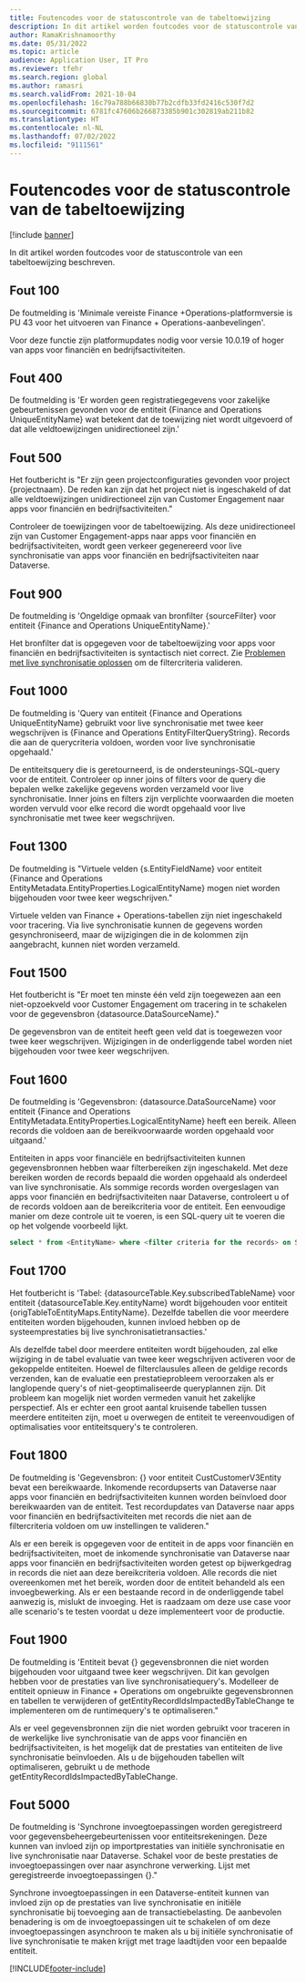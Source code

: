 ```yaml
---
title: Foutencodes voor de statuscontrole van de tabeltoewijzing
description: In dit artikel worden foutcodes voor de statuscontrole van een tabeltoewijzing beschreven.
author: RamaKrishnamoorthy
ms.date: 05/31/2022
ms.topic: article
audience: Application User, IT Pro
ms.reviewer: tfehr
ms.search.region: global
ms.author: ramasri
ms.search.validFrom: 2021-10-04
ms.openlocfilehash: 16c79a788b66830b77b2cdfb33fd2416c530f7d2
ms.sourcegitcommit: 6781fc47606b266873385b901c302819ab211b82
ms.translationtype: HT
ms.contentlocale: nl-NL
ms.lasthandoff: 07/02/2022
ms.locfileid: "9111561"
---
```

# <a name="errors-codes-for-the-table-map-health-check"></a>Foutencodes voor de statuscontrole van de tabeltoewijzing

[!include [banner](../../includes/banner.md)]



In dit artikel worden foutcodes voor de statuscontrole van een tabeltoewijzing beschreven.

## <a name="error-100"></a>Fout 100

De foutmelding is 'Minimale vereiste Finance +Operations-platformversie is PU 43 voor het uitvoeren van Finance + Operations-aanbevelingen'.

Voor deze functie zijn platformupdates nodig voor versie 10.0.19 of hoger van apps voor financiën en bedrijfsactiviteiten.

## <a name="error-400"></a>Fout 400

De foutmelding is 'Er worden geen registratiegegevens voor zakelijke gebeurtenissen gevonden voor de entiteit \{Finance and Operations UniqueEntityName\} wat betekent dat de toewijzing niet wordt uitgevoerd of dat alle veldtoewijzingen unidirectioneel zijn.'

## <a name="error-500"></a>Fout 500

Het foutbericht is "Er zijn geen projectconfiguraties gevonden voor project \{projectnaam\}. De reden kan zijn dat het project niet is ingeschakeld of dat alle veldtoewijzingen unidirectioneel zijn van Customer Engagement naar apps voor financiën en bedrijfsactiviteiten."

Controleer de toewijzingen voor de tabeltoewijzing. Als deze unidirectioneel zijn van Customer Engagement-apps naar apps voor financiën en bedrijfsactiviteiten, wordt geen verkeer gegenereerd voor live synchronisatie van apps voor financiën en bedrijfsactiviteiten naar Dataverse.

## <a name="error-900"></a>Fout 900

De foutmelding is 'Ongeldige opmaak van bronfilter \{sourceFilter\} voor entiteit \{Finance and Operations UniqueEntityName\}.'

Het bronfilter dat is opgegeven voor de tabeltoewijzing voor apps voor financiën en bedrijfsactiviteiten is syntactisch niet correct. Zie [Problemen met live synchronisatie oplossen](dual-write-troubleshooting-live-sync.md#live-synchronization-issues-that-are-caused-by-incorrect-query-filter-syntax-on-the-dual-write-maps) om de filtercriteria valideren.

## <a name="error-1000"></a>Fout 1000

De foutmelding is 'Query van entiteit \{Finance and Operations UniqueEntityName\} gebruikt voor live synchronisatie met twee keer wegschrijven is \{Finance and Operations EntityFilterQueryString\}. Records die aan de querycriteria voldoen, worden voor live synchronisatie opgehaald.'

De entiteitsquery die is geretourneerd, is de ondersteunings-SQL-query voor de entiteit. Controleer op inner joins of filters voor de query die bepalen welke zakelijke gegevens worden verzameld voor live synchronisatie. Inner joins en filters zijn verplichte voorwaarden die moeten worden vervuld voor elke record die wordt opgehaald voor live synchronisatie met twee keer wegschrijven.

## <a name="error-1300"></a>Fout 1300

De foutmelding is "Virtuele velden \{s.EntityFieldName\} voor entiteit \{Finance and Operations EntityMetadata.EntityProperties.LogicalEntityName\} mogen niet worden bijgehouden voor twee keer wegschrijven."

Virtuele velden van Finance + Operations-tabellen zijn niet ingeschakeld voor tracering. Via live synchronisatie kunnen de gegevens worden gesynchroniseerd, maar de wijzigingen die in de kolommen zijn aangebracht, kunnen niet worden verzameld.

## <a name="error-1500"></a>Fout 1500

Het foutbericht is "Er moet ten minste één veld zijn toegewezen aan een niet-opzoekveld voor Customer Engagement om tracering in te schakelen voor de gegevensbron \{datasource.DataSourceName\}."

De gegevensbron van de entiteit heeft geen veld dat is toegewezen voor twee keer wegschrijven. Wijzigingen in de onderliggende tabel worden niet bijgehouden voor twee keer wegschrijven.

## <a name="error-1600"></a>Fout 1600

De foutmelding is 'Gegevensbron: \{datasource.DataSourceName\} voor entiteit \{Finance and Operations EntityMetadata.EntityProperties.LogicalEntityName\} heeft een bereik. Alleen records die voldoen aan de bereikvoorwaarde worden opgehaald voor uitgaand.'

Entiteiten in apps voor financiële en bedrijfsactiviteiten kunnen gegevensbronnen hebben waar filterbereiken zijn ingeschakeld. Met deze bereiken worden de records bepaald die worden opgehaald als onderdeel van live synchronisatie. Als sommige records worden overgeslagen van apps voor financiën en bedrijfsactiviteiten naar Dataverse, controleert u of de records voldoen aan de bereikcriteria voor de entiteit. Een eenvoudige manier om deze controle uit te voeren, is een SQL-query uit te voeren die op het volgende voorbeeld lijkt.

```sql
select * from <EntityName> where <filter criteria for the records> on SQL.
```

## <a name="error-1700"></a>Fout 1700

Het foutbericht is 'Tabel: \{datasourceTable.Key.subscribedTableName\} voor entiteit \{datasourceTable.Key.entityName\} wordt bijgehouden voor entiteit \{origTableToEntityMaps.EntityName\}. Dezelfde tabellen die voor meerdere entiteiten worden bijgehouden, kunnen invloed hebben op de systeemprestaties bij live synchronisatietransacties.'

Als dezelfde tabel door meerdere entiteiten wordt bijgehouden, zal elke wijziging in de tabel evaluatie van twee keer wegschrijven activeren voor de gekoppelde entiteiten. Hoewel de filterclausules alleen de geldige records verzenden, kan de evaluatie een prestatieprobleem veroorzaken als er langlopende query's of niet-geoptimaliseerde queryplannen zijn. Dit probleem kan mogelijk niet worden vermeden vanuit het zakelijke perspectief. Als er echter een groot aantal kruisende tabellen tussen meerdere entiteiten zijn, moet u overwegen de entiteit te vereenvoudigen of optimalisaties voor entiteitsquery's te controleren.

## <a name="error-1800"></a>Fout 1800
De foutmelding is 'Gegevensbron: {} voor entiteit CustCustomerV3Entity bevat een bereikwaarde. Inkomende recordupserts van Dataverse naar apps voor financiën en bedrijfsactiviteiten kunnen worden beïnvloed door bereikwaarden van de entiteit. Test recordupdates van Dataverse naar apps voor financiën en bedrijfsactiviteiten met records die niet aan de filtercriteria voldoen om uw instellingen te valideren."

Als er een bereik is opgegeven voor de entiteit in de apps voor financiën en bedrijfsactiviteiten, moet de inkomende synchronisatie van Dataverse naar apps voor financiën en bedrijfsactiviteiten worden getest op bijwerkgedrag in records die niet aan deze bereikcriteria voldoen. Alle records die niet overeenkomen met het bereik, worden door de entiteit behandeld als een invoegbewerking. Als er een bestaande record in de onderliggende tabel aanwezig is, mislukt de invoeging. Het is raadzaam om deze use case voor alle scenario's te testen voordat u deze implementeert voor de productie.

## <a name="error-1900"></a>Fout 1900
De foutmelding is 'Entiteit bevat {} gegevensbronnen die niet worden bijgehouden voor uitgaand twee keer wegschrijven. Dit kan gevolgen hebben voor de prestaties van live synchronisatiequery's. Modelleer de entiteit opnieuw in Finance + Operations om ongebruikte gegevensbronnen en tabellen te verwijderen of getEntityRecordIdsImpactedByTableChange te implementeren om de runtimequery's te optimaliseren."

Als er veel gegevensbronnen zijn die niet worden gebruikt voor traceren in de werkelijke live synchronisatie van de apps voor financiën en bedrijfsactiviteiten, is het mogelijk dat de prestaties van entiteiten de live synchronisatie beïnvloeden. Als u de bijgehouden tabellen wilt optimaliseren, gebruikt u de methode getEntityRecordIdsImpactedByTableChange.

## <a name="error-5000"></a>Fout 5000
De foutmelding is 'Synchrone invoegtoepassingen worden geregistreerd voor gegevensbeheergebeurtenissen voor entiteitsrekeningen. Deze kunnen van invloed zijn op importprestaties van initiële synchronisatie en live synchronisatie naar Dataverse. Schakel voor de beste prestaties de invoegtoepassingen over naar asynchrone verwerking. Lijst met geregistreerde invoegtoepassingen {}."

Synchrone invoegtoepassingen in een Dataverse-entiteit kunnen van invloed zijn op de prestaties van live synchronisatie en initiële synchronisatie bij toevoeging aan de transactiebelasting. De aanbevolen benadering is om de invoegtoepassingen uit te schakelen of om deze invoegtoepassingen asynchroon te maken als u bij initiële synchronisatie of live synchronisatie te maken krijgt met trage laadtijden voor een bepaalde entiteit.

[!INCLUDE[footer-include](../../../../includes/footer-banner.md)]

